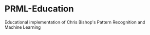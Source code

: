 # PRML-Education
Educational implementation of Chris Bishop's Pattern Recognition and Machine Learning
